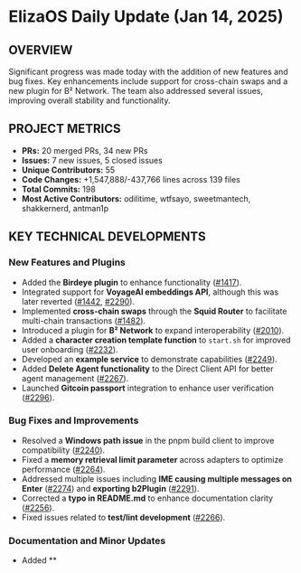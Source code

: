 # ElizaOS Daily Update (Jan 14, 2025)

## OVERVIEW 
Significant progress was made today with the addition of new features and bug fixes. Key enhancements include support for cross-chain swaps and a new plugin for B² Network. The team also addressed several issues, improving overall stability and functionality.

## PROJECT METRICS
- **PRs:** 20 merged PRs, 34 new PRs
- **Issues:** 7 new issues, 5 closed issues
- **Unique Contributors:** 55
- **Code Changes:** +1,547,888/-437,766 lines across 139 files
- **Total Commits:** 198
- **Most Active Contributors:** odilitime, wtfsayo, sweetmantech, shakkernerd, antman1p

## KEY TECHNICAL DEVELOPMENTS

### New Features and Plugins
- Added the **Birdeye plugin** to enhance functionality ([#1417](https://github.com/elizaos/eliza/pull/1417)).
- Integrated support for **VoyageAI embeddings API**, although this was later reverted ([#1442](https://github.com/elizaos/eliza/pull/1442), [#2290](https://github.com/elizaos/eliza/pull/2290)).
- Implemented **cross-chain swaps** through the **Squid Router** to facilitate multi-chain transactions ([#1482](https://github.com/elizaos/eliza/pull/1482)).
- Introduced a plugin for **B² Network** to expand interoperability ([#2010](https://github.com/elizaos/eliza/pull/2010)).
- Added a **character creation template function** to `start.sh` for improved user onboarding ([#2232](https://github.com/elizaos/eliza/pull/2232)).
- Developed an **example service** to demonstrate capabilities ([#2249](https://github.com/elizaos/eliza/pull/2249)).
- Added **Delete Agent functionality** to the Direct Client API for better agent management ([#2267](https://github.com/elizaos/eliza/pull/2267)).
- Launched **Gitcoin passport** integration to enhance user verification ([#2296](https://github.com/elizaos/eliza/pull/2296)).

### Bug Fixes and Improvements
- Resolved a **Windows path issue** in the pnpm build client to improve compatibility ([#2240](https://github.com/elizaos/eliza/pull/2240)).
- Fixed a **memory retrieval limit parameter** across adapters to optimize performance ([#2264](https://github.com/elizaos/eliza/pull/2264)).
- Addressed multiple issues including **IME causing multiple messages on Enter** ([#2274](https://github.com/elizaos/eliza/pull/2274)) and **exporting b2Plugin** ([#2291](https://github.com/elizaos/eliza/pull/2291)).
- Corrected a **typo in README.md** to enhance documentation clarity ([#2256](https://github.com/elizaos/eliza/pull/2256)).
- Fixed issues related to **test/lint development** ([#2266](https://github.com/elizaos/eliza/pull/2266)).

### Documentation and Minor Updates
- Added **